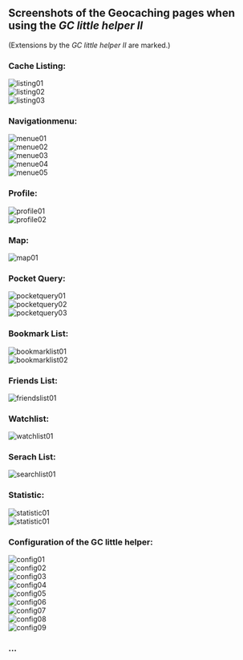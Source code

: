 ## Screenshots of the Geocaching pages when using the *GC little helper II*

(Extensions by the *GC little helper II* are marked.)

### Cache Listing:
<img src="../images/screenshot_listing01.jpg" title="Listing head" alt="listing01"><br>
<img src="../images/screenshot_listing02.jpg" title="Listing VIP lists" alt="listing02"><br>
<img src="../images/screenshot_listing03.jpg" title="Listing logs" alt="listing03"><br>


### Navigationmenu:
<img src="../images/screenshot_menue01.jpg" title="Navigationmenu different variants" alt="menue01"><br>
<img src="../images/screenshot_menue02.jpg" title="Navigationmenu different variants" alt="menue02"><br>
<img src="../images/screenshot_menue03.jpg" title="Navigationmenu different variants" alt="menue03"><br>
<img src="../images/screenshot_menue04.jpg" title="Navigationmenu different variants" alt="menue04"><br>
<img src="../images/screenshot_menue05.jpg" title="Navigationmenu different variants" alt="menue05"><br>

### Profile:
<img src="../images/screenshot_profile01.jpg" title="Profile" alt="profile01"><br>
<img src="../images/screenshot_profile02.jpg" title="Profile" alt="profile02"><br>

### Map:
<img src="../images/screenshot_map01.jpg" title="Map" alt="map01"><br>

### Pocket Query:
<img src="../images/screenshot_pocketquery01.jpg" title="Active Pocket Queries" alt="pocketquery01"><br>
<img src="../images/screenshot_pocketquery02.jpg" title="Pocket Queries Ready for Download" alt="pocketquery02"><br>
<img src="../images/screenshot_pocketquery03.jpg" title="Pocket Query" alt="pocketquery03"><br>

### Bookmark List:
<img src="../images/screenshot_bookmarklist01.jpg" title="Bookmark Lists" alt="bookmarklist01"><br>
<img src="../images/screenshot_bookmarklist02.jpg" title="Bookmark List" alt="bookmarklist02"><br>

### Friends List:
<img src="../images/screenshot_friendslist01.jpg" title="Your Friends" alt="friendslist01"><br>

### Watchlist:
<img src="../images/screenshot_watchlist01.jpg" title="Watchlist" alt="watchlist01"><br>

### Serach List:
<img src="../images/screenshot_searchlist01.jpg" title="Search List" alt="searchlist01"><br>

### Statistic:
<img src="../images/screenshot_statistic02.jpg" title="Logs" alt="statistic01"><br>
<img src="../images/screenshot_statistic01.jpg" title="Matrix" alt="statistic01"><br>

### Configuration of the GC little helper:
<img src="../images/screenshot_config01.jpg" title="Configuration global parameter" alt="config01"><br>
<img src="../images/screenshot_config02.jpg" title="Configuration homezone map" alt="config02"><br>
<img src="../images/screenshot_config03.jpg" title="Configuration Linklist" alt="config03"><br>
<img src="../images/screenshot_config04.jpg" title="Configuration listing" alt="config04"><br>
<img src="../images/screenshot_config05.jpg" title="Configuration listing" alt="config05"><br>
<img src="../images/screenshot_config06.jpg" title="Configuration listing" alt="config06"><br>
<img src="../images/screenshot_config07.jpg" title="Configuration listing" alt="config07"><br>
<img src="../images/screenshot_config08.jpg" title="Configuration listing" alt="config08"><br>
<img src="../images/screenshot_config09.jpg" title="Configuration listing" alt="config09"><br>

### ...
